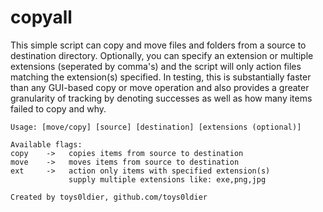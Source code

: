 # copyall

This simple script can copy and move files and folders from a source to destination directory. Optionally, you can specify an extension or multiple extensions (seperated by comma's) and the script will only action files matching the extension(s) specified. In testing, this is substantially faster than any GUI-based copy or move operation and also provides a greater granularity of tracking by denoting successes as well as how many items failed to copy and why.

```
Usage: [move/copy] [source] [destination] [extensions (optional)]

Available flags:
copy    ->   copies items from source to destination
move    ->   moves items from source to destination
ext     ->   action only items with specified extension(s)
             supply multiple extensions like: exe,png,jpg

Created by toys0ldier, github.com/toys0ldier
```